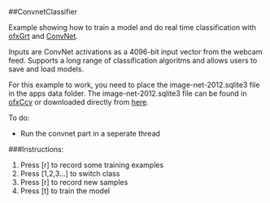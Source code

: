 ##ConvnetClassifier

Example showing how to train a model and do real time classification with [ofxGrt](https://github.com/nickgillian/ofxGrt) and [ConvNet](https://github.com/ml4a/ml4a-ofx/tree/master/apps).

Inputs are ConvNet activations as a 4096-bit input vector from the webcam feed.
Supports a long range of classification algoritms and allows users to save and load models.
 

For this example to work, you need to place the image-net-2012.sqlite3 file in the apps data folder.
The image-net-2012.sqlite3 file can be found in [ofxCcv](https://github.com/kylemcdonald/ofxCcv) or downloaded directly from [here](https://raw.githubusercontent.com/liuliu/ccv/unstable/samples/image-net-2012.sqlite3).

To do:
- Run the convnet part in a seperate thread
 
###Instructions:
1. Press [r] to record some training examples
2. Press [1,2,3...] to switch class
3. Press [r] to record new samples
4. Press [t] to train the model


